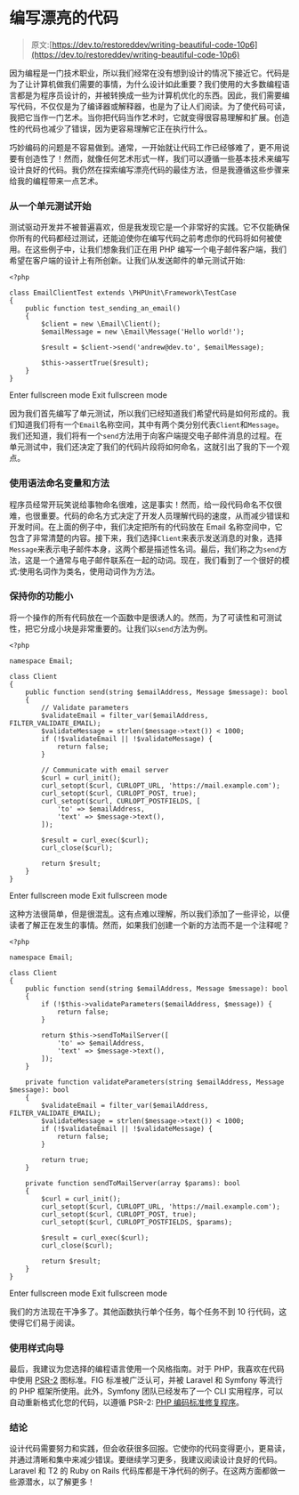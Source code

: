 # 编写漂亮的代码

> 原文:[https://dev.to/restoreddev/writing-beautiful-code-10p6](https://dev.to/restoreddev/writing-beautiful-code-10p6)

因为编程是一门技术职业，所以我们经常在没有想到设计的情况下接近它。代码是为了让计算机做我们需要的事情，为什么设计如此重要？我们使用的大多数编程语言都是为程序员设计的，并被转换成一些为计算机优化的东西。因此，我们需要编写代码，不仅仅是为了编译器或解释器，也是为了让人们阅读。为了使代码可读，我把它当作一门艺术。当你把代码当作艺术时，它就变得很容易理解和扩展。创造性的代码也减少了错误，因为更容易理解它正在执行什么。

巧妙编码的问题是不容易做到。通常，一开始就让代码工作已经够难了，更不用说要有创造性了！然而，就像任何艺术形式一样，我们可以遵循一些基本技术来编写设计良好的代码。我仍然在探索编写漂亮代码的最佳方法，但是我遵循这些步骤来给我的编程带来一点艺术。

### 从一个单元测试开始

测试驱动开发并不被普遍喜欢，但是我发现它是一个非常好的实践。它不仅能确保你所有的代码都经过测试，还能迫使你在编写代码之前考虑你的代码将如何被使用。在这些例子中，让我们想象我们正在用 PHP 编写一个电子邮件客户端，我们希望在客户端的设计上有所创新。让我们从发送邮件的单元测试开始:

```
<?php

class EmailClientTest extends \PHPUnit\Framework\TestCase
{
    public function test_sending_an_email()
    {
        $client = new \Email\Client();
        $emailMessage = new \Email\Message('Hello world!');

        $result = $client->send('andrew@dev.to', $emailMessage);

        $this->assertTrue($result);
    }
} 
```

Enter fullscreen mode Exit fullscreen mode

因为我们首先编写了单元测试，所以我们已经知道我们希望代码是如何形成的。我们知道我们将有一个`Email`名称空间，其中有两个类分别代表`Client`和`Message`。我们还知道，我们将有一个`send`方法用于向客户端提交电子邮件消息的过程。在单元测试中，我们还决定了我们的代码片段将如何命名，这就引出了我的下一个观点。

### 使用语法命名变量和方法

程序员经常开玩笑说给事物命名很难，这是事实！然而，给一段代码命名不仅很难，也很重要。代码的命名方式决定了开发人员理解代码的速度，从而减少错误和开发时间。在上面的例子中，我们决定把所有的代码放在 Email 名称空间中，它包含了非常清楚的内容。接下来，我们选择`Client`来表示发送消息的对象，选择`Message`来表示电子邮件本身，这两个都是描述性名词。最后，我们称之为`send`方法，这是一个通常与电子邮件联系在一起的动词。现在，我们看到了一个很好的模式:使用名词作为类名，使用动词作为方法。

### 保持你的功能小

将一个操作的所有代码放在一个函数中是很诱人的。然而，为了可读性和可测试性，把它分成小块是非常重要的。让我们以`send`方法为例。

```
<?php

namespace Email;

class Client
{
    public function send(string $emailAddress, Message $message): bool
    {
        // Validate parameters
        $validateEmail = filter_var($emailAddress, FILTER_VALIDATE_EMAIL);
        $validateMessage = strlen($message->text()) < 1000;
        if (!$validateEmail || !$validateMessage) {
            return false;
        }

        // Communicate with email server
        $curl = curl_init();
        curl_setopt($curl, CURLOPT_URL, 'https://mail.example.com');
        curl_setopt($curl, CURLOPT_POST, true);
        curl_setopt($curl, CURLOPT_POSTFIELDS, [
            'to' => $emailAddress,
            'text' => $message->text(),
        ]);

        $result = curl_exec($curl);
        curl_close($curl);

        return $result;
    }
} 
```

Enter fullscreen mode Exit fullscreen mode

这种方法很简单，但是很混乱。这有点难以理解，所以我们添加了一些评论，以便读者了解正在发生的事情。然而，如果我们创建一个新的方法而不是一个注释呢？

```
<?php

namespace Email;

class Client
{
    public function send(string $emailAddress, Message $message): bool
    {
        if (!$this->validateParameters($emailAddress, $message)) {
            return false;
        }

        return $this->sendToMailServer([
            'to' => $emailAddress,
            'text' => $message->text(),
        ]);
    }

    private function validateParameters(string $emailAddress, Message $message): bool
    {
        $validateEmail = filter_var($emailAddress, FILTER_VALIDATE_EMAIL);
        $validateMessage = strlen($message->text()) < 1000;
        if (!$validateEmail || !$validateMessage) {
            return false;
        }

        return true;
    }

    private function sendToMailServer(array $params): bool
    {
        $curl = curl_init();
        curl_setopt($curl, CURLOPT_URL, 'https://mail.example.com');
        curl_setopt($curl, CURLOPT_POST, true);
        curl_setopt($curl, CURLOPT_POSTFIELDS, $params);

        $result = curl_exec($curl);
        curl_close($curl);

        return $result;
    }
} 
```

Enter fullscreen mode Exit fullscreen mode

我们的方法现在干净多了。其他函数执行单个任务，每个任务不到 10 行代码，这使得它们易于阅读。

### 使用样式向导

最后，我建议为您选择的编程语言使用一个风格指南。对于 PHP，我喜欢在代码中使用 [PSR-2](https://www.php-fig.org/psr/psr-2/) 图标准。FIG 标准被广泛认可，并被 Laravel 和 Symfony 等流行的 PHP 框架所使用。此外，Symfony 团队已经发布了一个 CLI 实用程序，可以自动重新格式化您的代码，以遵循 PSR-2: [PHP 编码标准修复程序](https://cs.sensiolabs.org/)。

### 结论

设计代码需要努力和实践，但会收获很多回报。它使你的代码变得更小，更易读，并通过清晰和集中来减少错误。要继续学习更多，我建议阅读设计良好的代码。Laravel 和 T2 的 Ruby on Rails 代码库都是干净代码的例子。在这两方面都做一些源潜水，以了解更多！